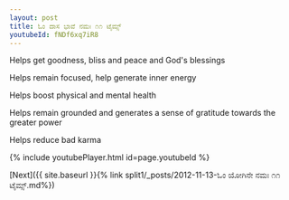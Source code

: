 ```yaml
---
layout: post
title: ಓಂ ದಾಸ ಭಾವೆ ನಮಃ ೧೧ ಟೈಮ್ಸ್
youtubeId: fNDf6xq7iR8
---
```

 
 
Helps get goodness, bliss and peace and God's blessings
 
Helps remain focused, help generate inner energy 
 
Helps boost physical and mental health 
 
Helps remain grounded and generates a sense of gratitude towards the greater power 
 
Helps reduce bad karma
 
 
 
 


{% include youtubePlayer.html id=page.youtubeId %}
 
[Next]({{ site.baseurl }}{% link  split1/_posts/2012-11-13-ಓಂ ಯೋಗಿನೇ ನಮಃ ೧೧ ಟೈಮ್ಸ್.md%})
 
